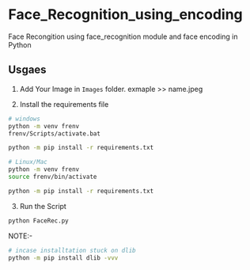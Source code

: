 # Face_Recognition_using_encoding
Face Recongition using face_recognition module and face encoding in Python

## Usgaes

1. Add Your Image in `Images` folder. exmaple >> name.jpeg

2. Install the requirements file

```bash
# windows 
python -m venv frenv
frenv/Scripts/activate.bat

python -m pip install -r requirements.txt

# Linux/Mac
python -m venv frenv
source frenv/bin/activate

python -m pip install -r requirements.txt
```

3. Run the Script

```bash
python FaceRec.py
```

NOTE:-
```bash
# incase installtation stuck on dlib
python -m pip install dlib -vvv 
```